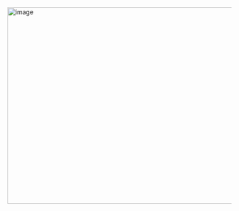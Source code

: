 
<img width="1137" height="441" alt="image" src="https://github.com/user-attachments/assets/a10a9c18-1b8b-4ef2-8fc0-ce6234fa83d6" />

